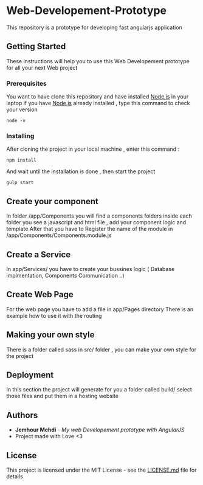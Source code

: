 # Web-Developement-Prototype
This repository is a prototype for developing fast angularjs application

## Getting Started

These instructions will help you to use this Web Developement prototype for all your next Web project

### Prerequisites

You want to have clone this repository and have installed [Node.js](https://nodejs.org/en/download/) in your laptop
if you have [Node.js](https://nodejs.org/en/download/) already installed , type this command to check your version
```
node -v
```

### Installing

After cloning the project in your local machine , enter this command :

```
npm install
```

And wait until the installation is done , then start the project

```
gulp start
```

## Create your component

In folder /app/Components you will find a components folders inside each folder you see a javascript and html file , add your component logic and template
After that you have to Register the name of the module in /app/Components/Components.module.js

## Create a Service
In app/Services/ you have to create your bussines logic ( Database implmentation, Components Communication ..)

## Create Web Page
For the web page you have to add a file in app/Pages directory
There is an example how to use it with the routing

## Making your own style

There is a folder called sass in src/ folder , you can make your own style for the project


## Deployment

In this section the project will generate for you a folder called build/ select those files and put them in a hosting website

## Authors

* **Jemhour Mehdi** - *My web Developement prototype with AngularJS*
* Project made with Love <3

## License

This project is licensed under the MIT License - see the [LICENSE.md](https://github.com/Al-medinet/Web-Developement-Prototype/blob/master/LICENSE) file for details
